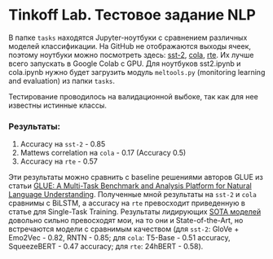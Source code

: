 # Tinkoff Lab. Тестовое задание NLP

В папке `tasks` находятся Jupyter-ноутбуки с сравнением различных моделей классификации. На GitHub не отображаются выходы ячеек, поэтому ноутбуки можно посмотреть здесь: [sst-2](https://nbviewer.org/github/pkseniya/nlp-testing/blob/main/tasks/sst2.ipynb), [cola](https://nbviewer.org/github/pkseniya/nlp-testing/blob/main/tasks/cola.ipynb), [rte](https://nbviewer.org/github/pkseniya/nlp-testing/blob/main/tasks/rte_.ipynb). Их лучше всего запускать в Google Colab с GPU. Для ноутбуков sst2.ipynb и cola.ipynb нужно будет загрузить модуль `meltools.py` (monitoring learning and evaluation) из папки `tasks`.

Тестирование проводилось на валидационной выбоке, так как для нее известны истинные классы.

### Результаты:
  
  1. Accuracy на `sst-2` - 0.85
  2. Mattews correlation на `cola` - 0.17 (Accuracy 0.5)
  3. Accuracy на `rte` - 0.57

Эти результаты можно сравнить с baseline решениями авторов GLUE из статьи [GLUE: A Multi-Task Benchmark and Analysis Platform for Natural Language Understanding](https://openreview.net/pdf?id=rJ4km2R5t7). Полученные мной результаты на `sst-2` и `cola` сравнимы с BiLSTM, а accuracy на `rte` превосходит приведенную в статье для Single-Task Training. Результаты лидирующих [SOTA моделей](https://paperswithcode.com/sota) довольно сильно превосходят мои, на то они и State-of-the-Art, но встречаются модели с сравнимым качеством (для `sst-2`: GloVe + Emo2Vec - 0.82, RNTN - 0.85; для `cola`: T5-Base - 0.51 accuracy, SqueezeBERT - 0.47 accuracy; для `rte`: 24hBERT - 0.58).
